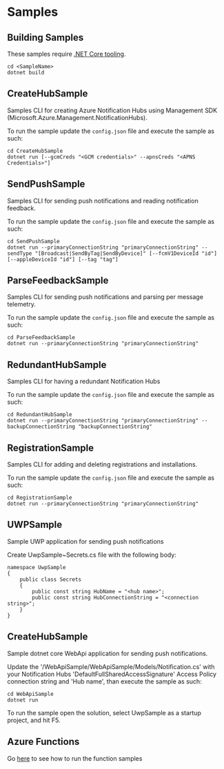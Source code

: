 # Samples 
## Building Samples
These samples require [.NET Core tooling](https://www.microsoft.com/net/download).

```
cd <SampleName>
dotnet build
```

## CreateHubSample
Samples CLI for creating Azure Notification Hubs using Management SDK (Microsoft.Azure.Management.NotificationHubs).

To run the sample update the `config.json` file and execute the sample as such:

```
cd CreateHubSample
dotnet run [--gcmCreds "<GCM credentials>" --apnsCreds "<APNS Credentials>"]
```

## SendPushSample
Samples CLI for sending push notifications and reading notification feedback.

To run the sample update the `config.json` file and execute the sample as such:

```
cd SendPushSample
dotnet run --primaryConnectionString "primaryConnectionString" --sendType "[Broadcast|SendByTag|SendByDevice]" [--fcmV1DeviceId "id"] [--appleDeviceId "id"] [--tag "tag"]
```

## ParseFeedbackSample
Samples CLI for sending push notifications and parsing per message telemetry.

To run the sample update the `config.json` file and execute the sample as such:

```
cd ParseFeedbackSample
dotnet run --primaryConnectionString "primaryConnectionString"
```

## RedundantHubSample
Samples CLI for having a redundant Notification Hubs

To run the sample update the `config.json` file and execute the sample as such:

```
cd RedundantHubSample
dotnet run --primaryConnectionString "primaryConnectionString" --backupConnectionString "backupConnectionString"
```

## RegistrationSample
Samples CLI for adding and deleting registrations and installations. 

To run the sample update the `config.json` file and execute the sample as such:

```
cd RegistrationSample
dotnet run --primaryConnectionString "primaryConnectionString"
```

## UWPSample
Sample UWP application for sending push notifications 

Create UwpSample\~Secrets.cs file with the following body:

```
namespace UwpSample
{
    public class Secrets
    {
        public const string HubName = "<hub name>";
        public const string HubConnectionString = "<connection string>";
    }
}
```

## CreateHubSample
Sample dotnet core WebApi application for sending push notifications.

Update the '/WebApiSample/WebApiSample/Models/Notification.cs' with your Notification Hubs 'DefaultFullSharedAccessSignature' Access Policy connection string and 'Hub name', than execute the sample as such:

```
cd WebApiSample
dotnet run
```

To run the sample open the solution, select UwpSample as a startup project, and hit F5.

## Azure Functions
Go [here](https://github.com/Azure/azure-notificationhubs-dotnet/blob/main/Samples/AzFunctions/readme.md) to see how to run the function samples
